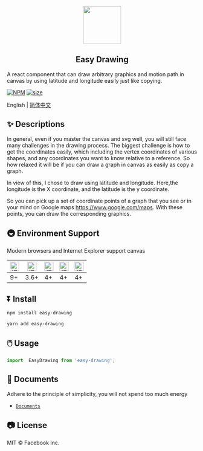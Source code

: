 <p align="center">
    <img width="100" src="https://jinjilynn.github.io/imgs/easy-drawing.svg">
</p>

<h2 align="center">Easy Drawing</h2>

A react component that can draw arbitrary graphics and motion path in canvas by using latitude and longitude easily just like copying.


[![NPM](https://img.shields.io/badge/npm-v1.1.13-blue)](https://www.npmjs.com/package/easy-drawing)    [![size](https://img.shields.io/badge/size-45KB-green)]()


English | [简体中文](https://github.com/jinjilynn/easy-drawing/blob/master/README.zh.md)

## ✨ Descriptions

In general, even if you master the canvas and svg well, you will still face many challenges in the drawing process. The biggest challenge is how to get the coordinates easily, which including the vertex coordinates of various shapes, and any coordinates you want to know relative to a reference. So how relaxed it will be if you can draw a graph in canvas as easily as copy a graph.

In view of this, I chose to draw using latitude and longitude. Here,the longitude is the X coordinate, and the latitude is the y coordinate. 

So you can pick up a set of coordinate points of a graph that you see or in your mind  on Google maps https://www.google.com/maps. With these points, you can draw the corresponding graphics.

## 🚇 Environment Support

Modern browsers and Internet Explorer support canvas

| <img src="https://jinjilynn.github.io/imgs/edge.png" alt="IE / Edge" width="24px" height="24px" />| <img src="https://jinjilynn.github.io/imgs/firefox.png" alt="IE / Edge" width="24px" height="24px" /> | <img src="https://jinjilynn.github.io/imgs/chrome.png" alt="IE / Edge" width="24px" height="24px" /> | <img src="https://jinjilynn.github.io/imgs/safari.png" alt="IE / Edge" width="24px" height="24px" /> | <img src="https://jinjilynn.github.io/imgs/opera.png" alt="IE / Edge" width="24px" height="24px" /> |
| --- |  --- | --- | --- | --- |
| 9+  | 3.6+ | 4+  | 4+  | 4+  |


## ⏬ Install

```bash
npm install easy-drawing
```

```bash
yarn add easy-drawing
```


## 🖱️ Usage

```jsx
import  EasyDrawing from 'easy-drawing';
```

## 📄 Documents

Adhere to the principle of simplicity, you will not spend too much energy

- [`Documents`](https://jinjilynn.github.io)


## 📷 License

MIT © Facebook Inc.